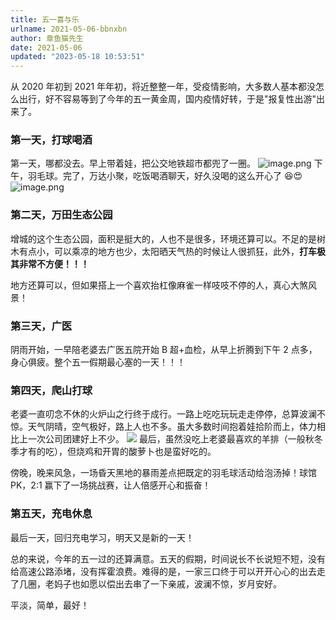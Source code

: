 ```yaml
---
title: 五一喜与乐
urlname: 2021-05-06-bbnxbn
author: 章鱼猫先生
date: 2021-05-06
updated: "2023-05-18 10:53:51"
---
```


从 2020 年初到 2021 年年初，将近整整一年，受疫情影响，大多数人基本都没怎么出行，好不容易等到了今年的五一黄金周，国内疫情好转，于是"报复性出游"出来了。

### 第一天，打球喝酒

第一天，哪都没去。早上带着娃，把公交地铁超市都兜了一圈。
![image.png](https://shub-1251708715.cos.ap-guangzhou.myqcloud.com/elog-notebook-img/li3mhmoER9OMehBlU7rtc7YXnJyP.png)
下午，羽毛球。完了，万达小聚，吃饭喝酒聊天，好久没喝的这么开心了 😆😍
![image.png](https://shub-1251708715.cos.ap-guangzhou.myqcloud.com/elog-notebook-img/lqeZE36cEUqOCKO3Ro_Q-GQFcEWY.png)

### 第二天，万田生态公园

增城的这个生态公园，面积是挺大的，人也不是很多，环境还算可以。不足的是树木有点小，可以乘凉的地方也少，太阳晒天气热的时候让人很抓狂，此外，**打车极其非常不方便！！！**

地方还算可以，但如果搭上一个喜欢抬杠像麻雀一样吱吱不停的人，真心大煞风景！

### 第三天，广医

阴雨开始，一早陪老婆去广医五院开始 B 超+血检，从早上折腾到下午 2 点多，身心俱疲。整个五一假期最心塞的一天！！！

### 第四天，爬山打球

老婆一直叨念不休的火炉山之行终于成行。一路上吃吃玩玩走走停停，总算波澜不惊。天气阴晴，空气极好，路上人也不多。虽大多数时间抱着娃拾阶而上，体力相比上一次公司团建好上不少。
![](https://shub-1251708715.cos.ap-guangzhou.myqcloud.com/elog-notebook-img/lunXPcdsCJH67a2Z27N-LfDOab-s.jpeg)
最后，虽然没吃上老婆最喜欢的羊排（一般秋冬季才有的吃），但烧鸡和开胃的酸萝卜也是蛮好吃的。

傍晚，晚来风急，一场昏天黑地的暴雨差点把既定的羽毛球活动给泡汤掉！球馆 PK，2:1 赢下了一场挑战赛，让人倍感开心和振奋！

### 第五天，充电休息

最后一天，回归充电学习，明天又是新的一天！

总的来说，今年的五一过的还算满意。五天的假期，时间说长不长说短不短，没有给高速公路添堵，没有挥霍浪费。难得的是，一家三口终于可以开开心心的出去走了几圈，老妈子也如愿以偿出去串了一下亲戚，波澜不惊，岁月安好。

平淡，简单，最好！
